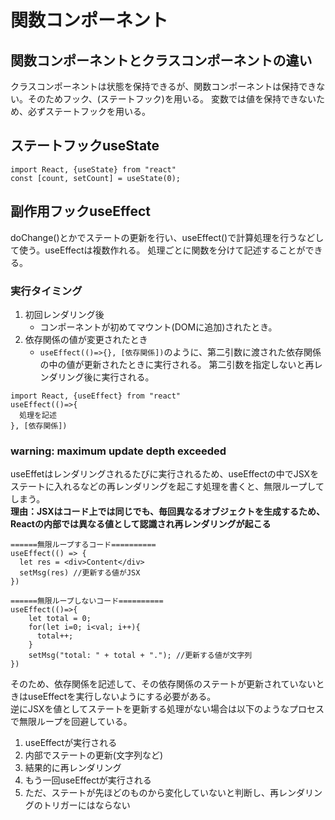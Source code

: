 # 関数コンポーネント

## 関数コンポーネントとクラスコンポーネントの違い
クラスコンポーネントは状態を保持できるが、関数コンポーネントは保持できない。そのためフック、(ステートフック)を用いる。
変数では値を保持できないため、必ずステートフックを用いる。

## ステートフックuseState
```
import React, {useState} from "react"
const [count, setCount] = useState(0);
```

## 副作用フックuseEffect
doChange()とかでステートの更新を行い、useEffect()で計算処理を行うなどして使う。useEffectは複数作れる。
処理ごとに関数を分けて記述することができる。  
### 実行タイミング
1. 初回レンダリング後  
   - コンポーネントが初めてマウント(DOMに追加)されたとき。
3. 依存関係の値が変更されたとき  
   -  ```useEffect(()=>{}, [依存関係])```のように、第二引数に渡された依存関係の中の値が更新されたときに実行される。
   第二引数を指定しないと再レンダリング後に実行される。
```
import React, {useEffect} from "react"
useEffect(()=>{
  処理を記述
}, [依存関係])
```

### warning: maximum update depth exceeded
useEffetはレンダリングされるたびに実行されるため、useEffectの中でJSXをステートに入れるなどの再レンダリングを起こす処理を書くと、無限ループしてしまう。  
**理由：JSXはコード上では同じでも、毎回異なるオブジェクトを生成するため、Reactの内部では異なる値として認識され再レンダリングが起こる**

```
======無限ループするコード==========
useEffect(() => {
  let res = <div>Content</div>
  setMsg(res) //更新する値がJSX
})

======無限ループしないコード==========
useEffect(()=>{
    let total = 0;
    for(let i=0; i<val; i++){
      total++;
    }
    setMsg("total: " + total + "."); //更新する値が文字列
})
```
そのため、依存関係を記述して、その依存関係のステートが更新されていないときはuseEffectを実行しないようにする必要がある。  
逆にJSXを値としてステートを更新する処理がない場合は以下のようなプロセスで無限ループを回避している。  
1. useEffectが実行される
2. 内部でステートの更新(文字列など)
3. 結果的に再レンダリング
4. もう一回useEffectが実行される
5. ただ、ステートが先ほどのものから変化していないと判断し、再レンダリングのトリガーにはならない
